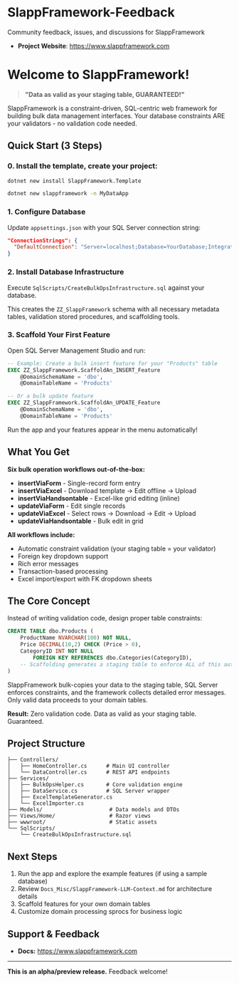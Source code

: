 # SlappFramework-Feedback
Community feedback, issues, and discussions for SlappFramework

- **Project Website**: https://www.slappframework.com

# Welcome to SlappFramework!

> **"Data as valid as your staging table, GUARANTEED!"**

SlappFramework is a constraint-driven, SQL-centric web framework for building bulk data management interfaces. Your database constraints ARE your validators - no validation code needed.

## Quick Start (3 Steps)

### 0. Install the template, create your project: 
```bash
dotnet new install SlappFramework.Template

dotnet new slappframework -n MyDataApp
```

### 1. Configure Database
Update `appsettings.json` with your SQL Server connection string:

```json
"ConnectionStrings": {
  "DefaultConnection": "Server=localhost;Database=YourDatabase;Integrated Security=true;TrustServerCertificate=true;"
}
```

### 2. Install Database Infrastructure
Execute `SqlScripts/CreateBulkOpsInfrastructure.sql` against your database.

This creates the `ZZ_SlappFramework` schema with all necessary metadata tables, validation stored procedures, and scaffolding tools.

### 3. Scaffold Your First Feature
Open SQL Server Management Studio and run:

```sql
-- Example: Create a bulk insert feature for your "Products" table
EXEC ZZ_SlappFramework.ScaffoldAn_INSERT_Feature
    @DomainSchemaName = 'dbo',
    @DomainTableName = 'Products'

-- Or a bulk update feature
EXEC ZZ_SlappFramework.ScaffoldAn_UPDATE_Feature
    @DomainSchemaName = 'dbo',
    @DomainTableName = 'Products'
```

Run the app and your features appear in the menu automatically!

## What You Get

**Six bulk operation workflows out-of-the-box:**
- **insertViaForm** - Single-record form entry
- **insertViaExcel** - Download template → Edit offline → Upload
- **insertViaHandsontable** - Excel-like grid editing (inline)
- **updateViaForm** - Edit single records
- **updateViaExcel** - Select rows → Download → Edit → Upload
- **updateViaHandsontable** - Bulk edit in grid

**All workflows include:**
- Automatic constraint validation (your staging table = your validator)
- Foreign key dropdown support
- Rich error messages
- Transaction-based processing
- Excel import/export with FK dropdown sheets

## The Core Concept

Instead of writing validation code, design proper table constraints:

```sql
CREATE TABLE dbo.Products (
    ProductName NVARCHAR(100) NOT NULL,
    Price DECIMAL(10,2) CHECK (Price > 0),
    CategoryID INT NOT NULL
        FOREIGN KEY REFERENCES dbo.Categories(CategoryID),
    -- Scaffolding generates a staging table to enforce ALL of this automatically
)
```

SlappFramework bulk-copies your data to the staging table, SQL Server enforces constraints, and the framework collects detailed error messages. Only valid data proceeds to your domain tables.

**Result:** Zero validation code. Data as valid as your staging table. Guaranteed.

## Project Structure

```
├── Controllers/
│   ├── HomeController.cs      # Main UI controller
│   └── DataController.cs      # REST API endpoints
├── Services/
│   ├── BulkOpsHelper.cs       # Core validation engine
│   ├── DataService.cs         # SQL Server wrapper
│   ├── ExcelTemplateGenerator.cs
│   └── ExcelImporter.cs
├── Models/                     # Data models and DTOs
├── Views/Home/                 # Razor views
├── wwwroot/                    # Static assets
└── SqlScripts/
    └── CreateBulkOpsInfrastructure.sql
```

## Next Steps

1. Run the app and explore the example features (if using a sample database)
2. Review `Docs_Misc/SlappFramework-LLM-Context.md` for architecture details
3. Scaffold features for your own domain tables
4. Customize domain processing sprocs for business logic

## Support & Feedback
- **Docs:** https://www.slappframework.com
---

**This is an alpha/preview release.** Feedback welcome!
